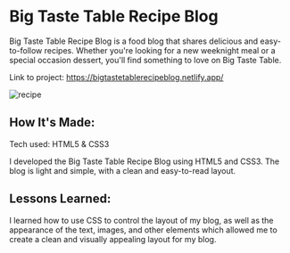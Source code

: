 <h1>Big Taste Table Recipe Blog</h1>
<p>Big Taste Table Recipe Blog is a food blog that shares delicious and easy-to-follow recipes. Whether you're looking for a new weeknight meal or a special occasion dessert, you'll find something to love on Big Taste Table.</p>

Link to project: https://bigtastetablerecipeblog.netlify.app/

![recipe](https://github.com/wewjr82/recipeblog/assets/68568420/856f906c-4757-4ee6-a924-fded8934560d)

<h2>How It's Made:</h2>


<p>Tech used: HTML5 & CSS3</p>

<p>I developed the Big Taste Table Recipe Blog using HTML5 and CSS3. The blog is light and simple, with a clean and easy-to-read layout.  </p>

<h2>Lessons Learned:</h2>
<p>I learned how to use CSS to control the layout of my blog, as well as the appearance of the text, images, and other elements which allowed me to create a clean and visually appealing layout for my blog.</p>
